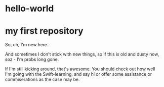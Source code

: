 # hello-world
my first repository
===================

So, uh, I'm new here.

And sometimes I don't stick with new things, so if this is old and dusty now, soz - I'm probs long gone.

If I'm still kicking around, that's awesome. You should check out how well I'm going with the Swift-learning, and say hi or offer some assistance or commiserations as the case may be.

